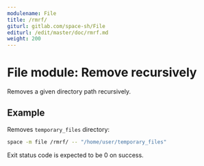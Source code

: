 ```yaml
---
modulename: File
title: /rmrf/
giturl: gitlab.com/space-sh/File
editurl: /edit/master/doc/rmrf.md
weight: 200
---
```

# File module: Remove recursively

Removes a given directory path recursively.


## Example

Removes `temporary_files` directory:
```sh
space -m file /rmrf/ -- "/home/user/temporary_files"
```

Exit status code is expected to be 0 on success.
